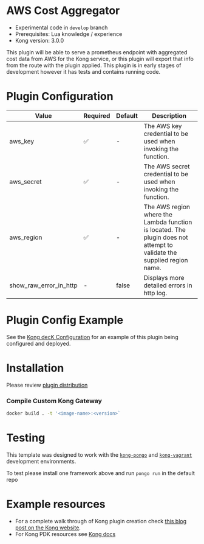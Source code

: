 AWS Cost Aggregator
====================
* Experimental code in `develop` branch
* Prerequisites: Lua knowledge / experience
* Kong version: 3.0.0

This plugin will be able to serve a prometheus endpoint with aggregated cost data from AWS for the Kong service, or this plugin will export that info from the route with the plugin applied. This plugin is in early stages of development however it has tests and contains running code.

Plugin Configuration
=================================
| Value | Required | Default | Description |
|---|---|---|---|
| aws_key | ✅ | - | The AWS key credential to be used when invoking the function. |
| aws_secret | ✅ | - | The AWS secret credential to be used when invoking the function. |
| aws_region | ✅ | - | The AWS region where the Lambda function is located. The plugin does not attempt to validate the supplied region name. |
| show_raw_error_in_http | - | false | Displays more detailed errors in http log. |

Plugin Config Example
=================================
See the [Kong decK Configuration](./resources/deck_kong_v3.yaml) for an example of this plugin being configured and deployed.

Installation
=================================
Please review [plugin distribution](https://docs.konghq.com/gateway/latest/plugin-development/distribution/)

### Compile Custom Kong Gateway
```bash
docker build . -t '<image-name>:<version>`
```

Testing
=================================
This template was designed to work with the
[`kong-pongo`](https://github.com/Kong/kong-pongo) and
[`kong-vagrant`](https://github.com/Kong/kong-vagrant) development environments.

To test please install one framework above and run `pongo run` in the default repo

Example resources
=================================
* For a complete walk through of Kong plugin creation check [this blog post on the Kong website](https://konghq.com/blog/custom-lua-plugin-kong-gateway).
* For Kong PDK resources see [Kong docs](https://docs.konghq.com/gateway/latest/pdk/)